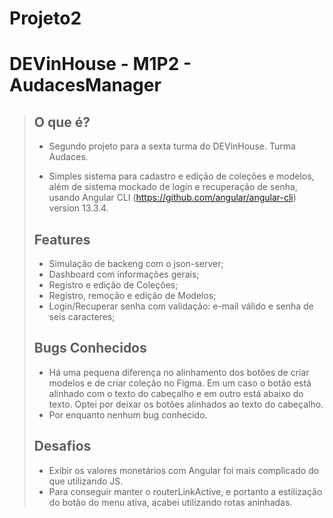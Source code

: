 # Projeto2

# **DEVinHouse - M1P2 - AudacesManager**

>## O que é?
> - Segundo projeto para a sexta turma do DEVinHouse. Turma Audaces.
>
> - Simples sistema para cadastro e edição de coleções e modelos, além de sistema mockado de login e recuperação de senha, usando Angular CLI (https://github.com/angular/angular-cli) version 13.3.4.
>
>## Features
> - Simulação de backeng com o json-server;
> - Dashboard com informações gerais;
> - Registro e edição de Coleções;
> - Registro, remoção e edição de Modelos;
> - Login/Recuperar senha com validação: e-mail válido e senha de seis caracteres;
>
>## Bugs Conhecidos
> - Há uma pequena diferença no alinhamento dos botões de criar modelos e de criar coleção no Figma. Em um caso o botão está alinhado com o texto do cabeçalho e em outro está abaixo do texto. Optei por deixar os botões alinhados ao texto do cabeçalho.
> - Por enquanto nenhum bug conhecido.
>
> ## Desafios
> - Exibir os valores monetários com Angular foi mais complicado do que utilizando JS.
> - Para conseguir manter o routerLinkActive, e portanto a estilização do botão do menu ativa, acabei utilizando rotas aninhadas.
